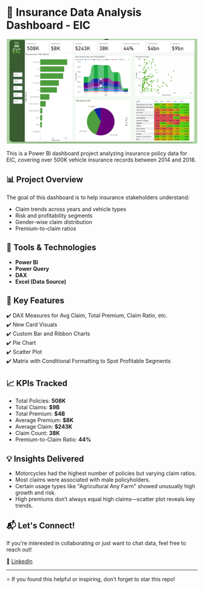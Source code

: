 # 🚗 Insurance Data Analysis Dashboard - EIC

![Dashboard Preview](https://github.com/PoojaSubrahmanyam/Insurance-Data-Analysis-Dashboard---EIC/blob/d48ae284b41a5e1b11e714228983df0c8d1ac9b2/insurance%20project%20png.png)

This is a Power BI dashboard project analyzing insurance policy data for EIC, covering over 500K vehicle insurance records between 2014 and 2018.

## 📊 Project Overview

The goal of this dashboard is to help insurance stakeholders understand:

- Claim trends across years and vehicle types
- Risk and profitability segments
- Gender-wise claim distribution
- Premium-to-claim ratios

## 🔧 Tools & Technologies

- **Power BI**
- **Power Query**
- **DAX**
- **Excel (Data Source)**

## 🧠 Key Features

✔️ DAX Measures for Avg Claim, Total Premium, Claim Ratio, etc.  
✔️ New Card Visuals  
✔️ Custom Bar and Ribbon Charts  
✔️ Pie Chart  
✔️ Scatter Plot  
✔️ Matrix with Conditional Formatting to Spot Profitable Segments  
 
## 📈 KPIs Tracked

- Total Policies: **508K**
- Total Claims: **$9B**
- Total Premium: **$4B**
- Average Premium: **$8K**
- Average Claim: **$243K**
- Claim Count: **38K**
- Premium-to-Claim Ratio: **44%**

## 💡 Insights Delivered

- Motorcycles had the highest number of policies but varying claim ratios.
- Most claims were associated with male policyholders.
- Certain usage types like "Agricultural Any Farm" showed unusually high growth and risk.
- High premiums don’t always equal high claims—scatter plot reveals key trends.

## 📬 Let's Connect!

If you're interested in collaborating or just want to chat data, feel free to reach out!

 
🔗 [LinkedIn](linkedin.com/in/pooja-subrahmanyam)  


---

⭐ If you found this helpful or inspiring, don’t forget to star this repo!

